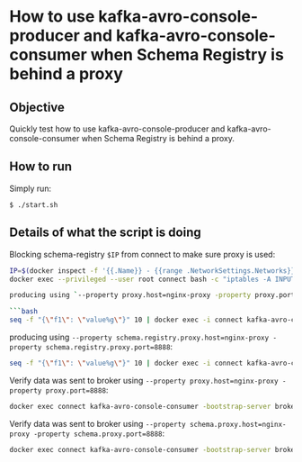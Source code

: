# How to use kafka-avro-console-producer and kafka-avro-console-consumer when Schema Registry is behind a proxy

## Objective

Quickly test how to use kafka-avro-console-producer and kafka-avro-console-consumer when Schema Registry is behind a proxy.


## How to run

Simply run:

```
$ ./start.sh
```

## Details of what the script is doing



Blocking schema-registry `$IP` from connect to make sure proxy is used:

```bash
IP=$(docker inspect -f '{{.Name}} - {{range .NetworkSettings.Networks}}{{.IPAddress}}{{end}}' $(docker ps -aq) | grep schema-registry | cut -d " " -f 3)
docker exec --privileged --user root connect bash -c "iptables -A INPUT -p tcp -s $IP -j DROP"

producing using `--property proxy.host=nginx-proxy -property proxy.port=8888`:

```bash
seq -f "{\"f1\": \"value%g\"}" 10 | docker exec -i connect kafka-avro-console-producer --broker-list broker:9092 --property schema.registry.url=http://schema-registry:8081 --topic a-topic --property proxy.host=nginx-proxy -property proxy.port=8888 --property value.schema='{"type":"record","name":"myrecord","fields":[{"name":"f1","type":"string"}]}'
```

producing using `--property schema.registry.proxy.host=nginx-proxy -property schema.registry.proxy.port=8888`:

```bash
seq -f "{\"f1\": \"value%g\"}" 10 | docker exec -i connect kafka-avro-console-producer --broker-list broker:9092 --property schema.registry.url=http://schema-registry:8081 --topic a-topic --property schema.registry.proxy.host=nginx-proxy -property schema.registry.proxy.port=8888 --property value.schema='{"type":"record","name":"myrecord","fields":[{"name":"f1","type":"string"}]}'
```

Verify data was sent to broker using `--property proxy.host=nginx-proxy -property proxy.port=8888`:

```bash
docker exec connect kafka-avro-console-consumer -bootstrap-server broker:9092 --property proxy.host=nginx-proxy -property proxy.port=8888 --property schema.registry.url=http://schema-registry:8081 --topic a-topic --from-beginning --max-messages 20
```

Verify data was sent to broker using `--property schema.proxy.host=nginx-proxy -property schema.proxy.port=8888`:

```bash
docker exec connect kafka-avro-console-consumer -bootstrap-server broker:9092 --property schema.registry.proxy.host=nginx-proxy -property schema.registry.proxy.port=8888 --property schema.registry.url=http://schema-registry:8081 --topic a-topic --from-beginning --max-messages 20
```